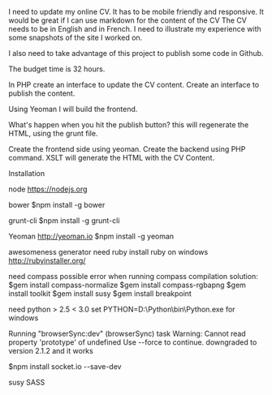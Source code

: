 I need to update my online CV. It has to be mobile friendly and responsive.
It would be great if I can use markdown for the content of the CV
The CV needs to be in English and in French.
I need to illustrate my experience with some snapshots of the site I worked on.

I also need to take advantage of this project to publish some code in Github.

The budget time is 32 hours.

In PHP create an interface to update the CV content.
Create an interface to publish the content.

Using Yeoman I will build the frontend.

What's happen when you hit the publish button?
this will regenerate the HTML, using the grunt file.

Create the frontend side using yeoman.
Create the backend using PHP command.
XSLT will generate the HTML with the CV Content.

Installation

node https://nodejs.org

bower
$npm install -g bower

grunt-cli
$npm install -g grunt-cli

Yeoman http://yeoman.io
$npm install -g yeoman

awesomeness generator
need ruby
install ruby on windows
http://rubyinstaller.org/

need compass
possible error when running compass compilation
solution:
$gem install compass-normalize
$gem install compass-rgbapng
$gem install toolkit
$gem install susy
$gem install breakpoint

need python > 2.5 < 3.0
set PYTHON=D:\Python\bin\Python.exe for windows

Running "browserSync:dev" (browserSync) task
Warning: Cannot read property 'prototype' of undefined Use --force to continue.
downgraded to version 2.1.2 and it works

$npm install socket.io --save-dev

susy SASS






